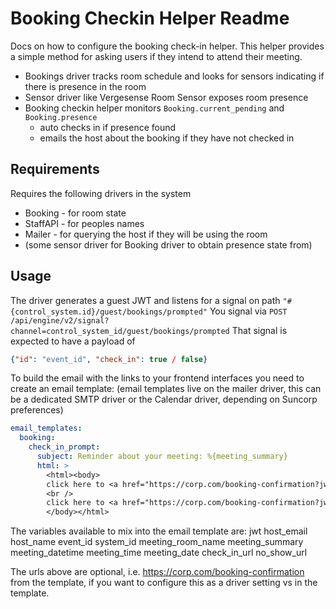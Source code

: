 # Booking Checkin Helper Readme

Docs on how to configure the booking check-in helper.
This helper provides a simple method for asking users if they intend to attend their meeting.

* Bookings driver tracks room schedule and looks for sensors indicating if there is presence in the room
* Sensor driver like Vergesense Room Sensor exposes room presence
* Booking checkin helper monitors `Booking.current_pending` and `Booking.presence`
  * auto checks in if presence found
  * emails the host about the booking if they have not checked in


## Requirements

Requires the following drivers in the system

* Booking - for room state
* StaffAPI - for peoples names
* Mailer - for querying the host if they will be using the room
* (some sensor driver for Booking driver to obtain presence state from)


## Usage

The driver generates a guest JWT and listens for a signal on path `"#{control_system.id}/guest/bookings/prompted"`
You signal via `POST /api/engine/v2/signal?channel=control_system_id/guest/bookings/prompted`
That signal is expected to have a payload of
```json
{"id": "event_id", "check_in": true / false}
```

To build the email with the links to your frontend interfaces you need to create an email template:
(email templates live on the mailer driver, this can be a dedicated SMTP driver or the Calendar driver, depending on Suncorp preferences)

```yaml
email_templates:
  booking:
    check_in_prompt:
      subject: Reminder about your meeting: %{meeting_summary}
      html: >
        <html><body>
        click here to <a href="https://corp.com/booking-confirmation?jwt=%{jwt}&system_id=%{system_id}&event_id=%{event_id}&check_in=false">release your booking</a>
        <br />
        click here to <a href="https://corp.com/booking-confirmation?jwt=%{jwt}&system_id=%{system_id}&event_id=%{event_id}&check_in=true">check-in your booking</a>
        </body></html>
```

The variables available to mix into the email template are:
      jwt
      host_email
      host_name
      event_id
      system_id
      meeting_room_name
      meeting_summary
      meeting_datetime
      meeting_time
      meeting_date
      check_in_url
      no_show_url

The urls above are optional, i.e. https://corp.com/booking-confirmation from the template, if you want to configure this as a driver setting vs in the template.
